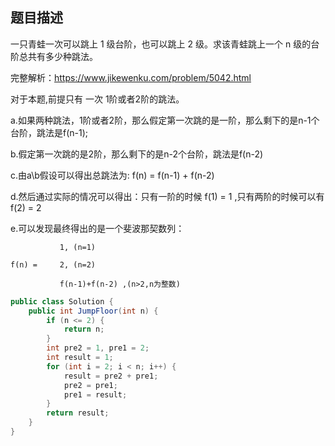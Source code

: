 ## 题目描述

一只青蛙一次可以跳上 1 级台阶，也可以跳上 2 级。求该青蛙跳上一个 n 级的台阶总共有多少种跳法。

完整解析：https://www.jikewenku.com/problem/5042.html


对于本题,前提只有 一次 1阶或者2阶的跳法。

a.如果两种跳法，1阶或者2阶，那么假定第一次跳的是一阶，那么剩下的是n-1个台阶，跳法是f(n-1);

b.假定第一次跳的是2阶，那么剩下的是n-2个台阶，跳法是f(n-2)

c.由a\b假设可以得出总跳法为: f(n) = f(n-1) + f(n-2) 

d.然后通过实际的情况可以得出：只有一阶的时候 f(1) = 1 ,只有两阶的时候可以有 f(2) = 2

e.可以发现最终得出的是一个斐波那契数列：

        
```
           1, (n=1)

f(n) =     2, (n=2)

           f(n-1)+f(n-2) ,(n>2,n为整数)
```

```java
public class Solution {
    public int JumpFloor(int n) {
        if (n <= 2) {
            return n;
        }
        int pre2 = 1, pre1 = 2;
        int result = 1;
        for (int i = 2; i < n; i++) {
            result = pre2 + pre1;
            pre2 = pre1;
            pre1 = result;
        }
        return result;
    }
}
```